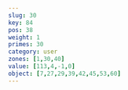 ```yaml
---
slug: 30
key: 84
pos: 38
weight: 1
primes: 30
category: user
zones: [1,30,40]
value: [113,4,-1,0]
object: [7,27,29,39,42,45,53,60]
---
```

